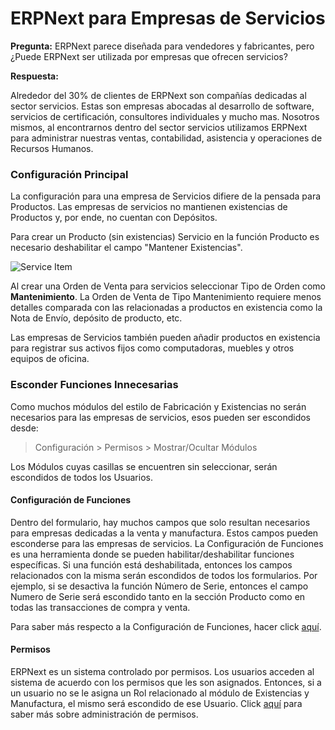 <!-- add-breadcrumbs -->
# ERPNext para Empresas de Servicios

**Pregunta:** ERPNext parece diseñada para vendedores y fabricantes, pero ¿Puede ERPNext ser utilizada por empresas que ofrecen servicios?

**Respuesta:**

Alrededor del 30% de clientes de ERPNext son compañías dedicadas al sector servicios. Estas son empresas abocadas al desarrollo de software, servicios de certificación, consultores individuales y mucho mas. Nosotros mismos, al encontrarnos dentro del sector servicios utilizamos ERPNext para administrar nuestras ventas, contabilidad, asistencia y operaciones de Recursos Humanos.

### Configuración Principal

La configuración para una empresa de Servicios difiere de la pensada para Productos. Las empresas de servicios no mantienen existencias de Productos y, por ende, no cuentan con Depósitos. 

Para crear un Producto (sin existencias) Servicio en la función Producto es necesario deshabilitar el campo "Mantener Existencias". 

<img alt="Service Item" class="screenshot"  src="{{docs_base_url}}/assets/img/articles/services-1.png">

Al crear una Orden de Venta para servicios seleccionar Tipo de Orden como **Mantenimiento**. La Orden de Venta de Tipo Mantenimiento requiere menos detalles comparada con las relacionadas a productos en existencia como la Nota de Envío, depósito de producto, etc. 

Las empresas de Servicios también pueden añadir productos en existencia para registrar sus activos fijos como computadoras, muebles y otros equipos de oficina. 

### Esconder Funciones Innecesarias

Como muchos módulos del estilo de Fabricación y Existencias no serán necesarios para las empresas de servicios, esos pueden ser escondidos desde: 

> Configuración > Permisos > Mostrar/Ocultar Módulos

Los Módulos cuyas casillas se encuentren sin seleccionar, serán escondidos de todos los Usuarios.

#### Configuración de Funciones

Dentro del formulario, hay muchos campos que solo resultan necesarios para empresas dedicadas a la venta y manufactura. Estos campos pueden esconderse para las empresas de servicios. La Configuración de Funciones es una herramienta donde se pueden habilitar/deshabilitar funciones específicas. Si una función está deshabilitada, entonces los campos relacionados con la misma serán escondidos de todos los formularios. Por ejemplo, si se desactiva la función Número de Serie, entonces el campo Numero de Serie será escondido tanto en la sección Producto como en todas las transacciones de compra y venta. 

Para saber más respecto a la Configuración de Funciones, hacer click [aquí](/docs/user/manual/en/customize-erpnext/hiding-modules-and-features).

#### Permisos

ERPNext es un sistema controlado por permisos. Los usuarios acceden al sistema de acuerdo con los permisos que les son asignados. Entonces, si a un usuario no se le asigna un Rol relacionado al módulo de Existencias y Manufactura, el mismo será escondido de ese Usuario. Click [aquí](/docs/user/manual/en/setting-up/users-and-permissions.html) para saber más sobre administración de permisos.


<!-- markdown -->
